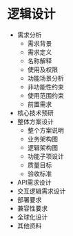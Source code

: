 # 逻辑设计

- 需求分析
  - 需求背景
  - 需求定义
  - 名称解释
  - 使用及权限
  - 功能场景分析
  - 非功能性约束
  - 使用范围约束
  - 前置需求
- 核心技术预研
- 整体方案设计
  - 整个方案说明
  - 业务架构图
  - 逻辑架构图
  - 功能子项设计
  - 质量目标
  - 验收标准
- API需求设计
- 交互逻辑需求设计
- 部署要求
- 兼容性要求
- 全球化设计
- 其他资料
